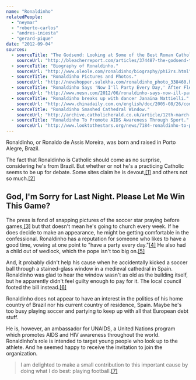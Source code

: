 ```yaml
---
name: "Ronaldinho"
relatedPeople:
  - "neymar"
  - "roberto-carlos"
  - "andres-iniesta"
  - "gerard-pique"
date: "2012-09-04"
sources:
  - sourceTitle: "The Godsend: Looking at Some of the Best Roman Catholic Athletes."
    sourceUrl: "http://bleacherreport.com/articles/374487-the-godsend-taking-a-look-at-some-of-the-best-roman-catholic-athletes/page/2"
  - sourceTitle: "Biography of Ronaldinho."
    sourceUrl: "http://www.oleole.com/ronaldinho/biography/phi2rs.html"
  - sourceTitle: "Ronaldinho Pictures and Photos."
    sourceUrl: "http://newshopper.sulekha.com/ronaldinho_photo_338460.htm"
  - sourceTitle: "Ronaldinho Says 'Now I'll Party Every Day,' After Flemengo Releases Him From Contract."
    sourceUrl: "http://www.nesn.com/2012/06/ronaldinho-says-now-ill-party-every-day-after-flamengo-releases-him-from-contract.html"
  - sourceTitle: "Ronaldinho breaks up with dancer Janaina Nattielli."
    sourceUrl: "http://www.chinadaily.com.cn/english/doc/2005-08/26/content_472474.htm"
  - sourceTitle: "Ronaldinho Smashed Cathedral Window."
    sourceUrl: "http://archive.catholicherald.co.uk/article/12th-march-2004/4/ronaldhino-smashes-cathedral-window"
  - sourceTitle: "Ronaldinho To Promote AIDS Awareness Through Sport."
    sourceUrl: "http://www.looktothestars.org/news/7184-ronaldinho-to-promote-aids-awareness-through-sport"
---
```


Ronaldinho, or Ronaldo de Assis Moreira, was born and raised in Porto Alegre, Brazil.

The fact that Ronaldinho is Catholic should come as no surprise, considering he's from Brazil. But whether or not he's a practicing Catholic seems to be up for debate. Some sites claim he is devout,<a class="source-citation" href="http://bleacherreport.com/articles/374487-the-godsend-taking-a-look-at-some-of-the-best-roman-catholic-athletes/page/2" title="The Godsend: Looking at Some of the Best Roman Catholic Athletes.">[1]</a> and others not so much.<a class="source-citation" href="http://www.oleole.com/ronaldinho/biography/phi2rs.html" title="Biography of Ronaldinho.">[2]</a>

## God, I'm Sorry for Last Night. Please Let Me Win This Game?

The press is fond of snapping pictures of the soccer star praying before games,<a class="source-citation" href="http://newshopper.sulekha.com/ronaldinho_photo_338460.htm" title="Ronaldinho Pictures and Photos.">[3]</a> but that doesn't mean he's going to church every week. If he does decide to make an appearance, he might be getting comfortable in the confessional. Ronaldinho has a reputation for someone who likes to have a good time, vowing at one point to "have a party every day."<a class="source-citation" href="http://www.nesn.com/2012/06/ronaldinho-says-now-ill-party-every-day-after-flamengo-releases-him-from-contract.html" title="Ronaldinho Says &apos;Now I&apos;ll Party Every Day,&apos; After Flemengo Releases Him From Contract.">[4]</a> He also had a child out of wedlock, which the pope isn't too big on.<a class="source-citation" href="http://www.chinadaily.com.cn/english/doc/2005-08/26/content_472474.htm" title="Ronaldinho breaks up with dancer Janaina Nattielli.">[5]</a>

And, it probably didn't help his cause when he accidentally kicked a soccer ball through a stained-glass window in a medieval cathedral in Spain. Ronaldinho was glad to hear the window wasn't as old as the building itself, but he apparently didn't feel guilty enough to pay for it. The local council footed the bill instead.<a class="source-citation" href="http://archive.catholicherald.co.uk/article/12th-march-2004/4/ronaldhino-smashes-cathedral-window" title="Ronaldinho Smashed Cathedral Window.">[6]</a>

Ronaldinho does not appear to have an interest in the politics of his home country of Brazil nor his current country of residence, Spain. Maybe he's too busy playing soccer and partying to keep up with all that European debt stuff.

He is, however, an ambassador for UNAIDS, a United Nations program which promotes AIDS and HIV awareness throughout the world. Ronaldinho's role is intended to target young people who look up to the athlete. And he seemed happy to receive the invitation to join the organization.

>I am delighted to make a small contribution to this important cause by doing what I do best: playing football.<a class="source-citation" href="http://www.looktothestars.org/news/7184-ronaldinho-to-promote-aids-awareness-through-sport" title="Ronaldinho To Promote AIDS Awareness Through Sport.">[7]</a>